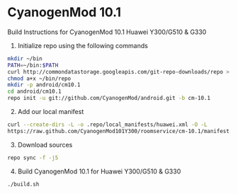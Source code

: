 CyanogenMod 10.1
================

Build Instructions for CyanogenMod 10.1 Huawei Y300/G510 & G330

1. Initialize repo using the following commands

```bash
mkdir ~/bin
PATH=~/bin:$PATH
curl http://commondatastorage.googleapis.com/git-repo-downloads/repo > ~/bin/repo
chmod a+x ~/bin/repo
mkdir -p android/cm10.1
cd android/cm10.1
repo init -u git://github.com/CyanogenMod/android.git -b cm-10.1
```

2. Add our local manifest

```bash
curl --create-dirs -L -o .repo/local_manifests/huawei.xml -O -L 
https://raw.github.com/CyanogenMod101Y300/roomservice/cm-10.1/manifest.xml
```

3. Download sources
```bash
repo sync -f -j5
```

4. Build CyanogenMod 10.1 for Huawei Y300/G510 & G330

```bash
./build.sh
```
